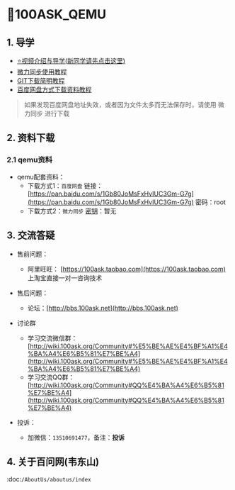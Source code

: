 # 🎫100ASK_QEMU

## 1. 导学

- [⭐视频介绍与导学(新同学请先点击这里)](https://www.bilibili.com/video/BV1oz4y1C7jK)
- [微力同步使用教程](http://download.100ask.org/tools/Software/BtsyncUserGuide/btsync_user_guide.html)
- [GIT下载简明教程](http://download.100ask.org/tools/Software/git/how_to_use_git.html)
- [百度网盘方式下载资料教程](http://wiki.100ask.org/BeginnerLearningRoute#.E7.99.BE.E5.BA.A6.E7.BD.91.E7.9B.98.E4.BD.BF.E7.94.A8.E6.95.99.E7.A8.8B)


> 如果发现百度网盘地址失效，或者因为文件太多而无法保存时，请使用 微力同步 进行下载

## 2. 资料下载

### 2.1 qemu资料
 
- qemu配套资料：
  - 下载方式1：``百度网盘`` 链接： [https://pan.baidu.com/s/1Gb80JoMsFxHvIUC3Gm-G7g](https://pan.baidu.com/s/1Gb80JoMsFxHvIUC3Gm-G7g) 密码：root
  - 下载方式2：``微力同步``              [密钥](http://download.100ask.org/tools/Software/BtsyncUserGuide/btsync_user_guide.html)：暂无


## 3. 交流答疑

- 售前问题：
  - 阿里旺旺： [https://100ask.taobao.com](https://100ask.taobao.com) 上淘宝直接一对一咨询技术

- 售后问题：
  - 论坛：[http://bbs.100ask.net](http://bbs.100ask.net)
  
- 讨论群
  - 学习交流微信群：[http://wiki.100ask.org/Community#%E5%BE%AE%E4%BF%A1%E4%BA%A4%E6%B5%81%E7%BE%A4](http://wiki.100ask.org/Community#%E5%BE%AE%E4%BF%A1%E4%BA%A4%E6%B5%81%E7%BE%A4)
  - 学习交流QQ群：  [http://wiki.100ask.org/Community#QQ%E4%BA%A4%E6%B5%81%E7%BE%A4](http://wiki.100ask.org/Community#QQ%E4%BA%A4%E6%B5%81%E7%BE%A4)

- 投诉：
  - 加微信：``13510691477``，备注：**投诉**


## 4. 关于百问网(韦东山)

 :doc:`/AboutUs/aboutus/index`
 
 